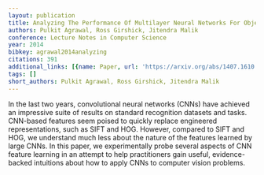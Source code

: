 ```yaml
---
layout: publication
title: Analyzing The Performance Of Multilayer Neural Networks For Object Recognition
authors: Pulkit Agrawal, Ross Girshick, Jitendra Malik
conference: Lecture Notes in Computer Science
year: 2014
bibkey: agrawal2014analyzing
citations: 391
additional_links: [{name: Paper, url: 'https://arxiv.org/abs/1407.1610'}]
tags: []
short_authors: Pulkit Agrawal, Ross Girshick, Jitendra Malik
---
```

In the last two years, convolutional neural networks (CNNs) have achieved an
impressive suite of results on standard recognition datasets and tasks.
CNN-based features seem poised to quickly replace engineered representations,
such as SIFT and HOG. However, compared to SIFT and HOG, we understand much
less about the nature of the features learned by large CNNs. In this paper, we
experimentally probe several aspects of CNN feature learning in an attempt to
help practitioners gain useful, evidence-backed intuitions about how to apply
CNNs to computer vision problems.